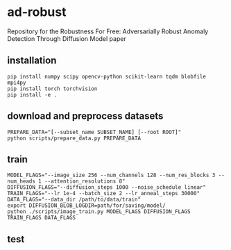 # ad-robust
Repository for the Robustness For Free: Adversarially Robust Anomaly Detection Through Diffusion Model paper

## installation

```
pip install numpy scipy opencv-python scikit-learn tqdm blobfile mpi4py
pip install torch torchvision
pip install -e .
```

## download and preprocess datasets
```
PREPARE_DATA="[--subset_name SUBSET_NAME] [--root ROOT]"
python scripts/prepare_data.py PREPARE_DATA
```

## train
```
MODEL_FLAGS="--image_size 256 --num_channels 128 --num_res_blocks 3 --num_heads 1 --attention_resolutions 8"
DIFFUSION_FLAGS="--diffusion_steps 1000 --noise_schedule linear"
TRAIN_FLAGS="--lr 1e-4 --batch_size 2 --lr_anneal_steps 30000"
DATA_FLAGS="--data_dir /path/to/data/train"
export DIFFUSION_BLOB_LOGDIR=path/for/saving/model/
python ./scripts/image_train.py MODEL_FLAGS DIFFUSION_FLAGS TRAIN_FLAGS DATA_FLAGS
```

## test
```
```
